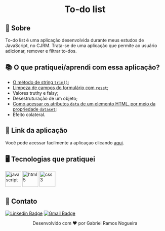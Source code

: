 <h1 align="center">To-do list</h1>

## 📍 Sobre 
To-do list é uma aplicação desenvolvida durante meus estudos de JavaScript, no CJRM. Trata-se de uma aplicação que permite ao usuário adicionar, remover e filtrar to-dos.

## 📚 O que pratiquei/aprendi com essa aplicação?
- [O método de string ```trim()```](https://developer.mozilla.org/pt-BR/docs/Web/JavaScript/Reference/Global_Objects/String/trim);
- [Limpeza de campos do formulário com ```reset```](https://developer.mozilla.org/en-US/docs/Web/API/HTMLFormElement/reset);
- Valores truthy e falsy;
- Desestruturação de um objeto;
- [Como acessar os atributos ```data``` de um elemento HTML, por meio da propriedade ```dataset```](https://developer.mozilla.org/pt-BR/docs/Web/API/HTMLElement/dataset);
- Efeito colateral.

## 🔗 Link da aplicação
Você pode acessar facilmente a aplicaçao clicando [aqui](sou-gabriel.github.io/to-do-list/).

## 🖥️ Tecnologias que pratiquei
<p>
  <img src="https://devicons.github.io/devicon/devicon.git/icons/javascript/javascript-original.svg" alt="javascript" width="50" height="50"/> 
  <img src="https://devicons.github.io/devicon/devicon.git/icons/html5/html5-original.svg" alt="html5" width="50" height="50"/>  
  <img src="https://devicons.github.io/devicon/devicon.git/icons/css3/css3-original.svg" alt="css3" width="50" height="50"/> 
</p>

## 📲 Contato
[![Linkedin Badge](https://img.shields.io/badge/-LinkedIn-blue?style=flat-square&logo=Linkedin&logoColor=white&link=https://www.linkedin.com/in/gabriel-ramos-586656179/)](https://www.linkedin.com/in/gabriel-ramos-586656179/)
[![Gmail Badge](https://img.shields.io/badge/-Gmail-D14836?&style=flat-square&logo=Gmail&logoColor=white&link=mailto:dev.gabrielramos@gmail.com)](mailto:dev.gabrielramos@gmail.com)

<p align="center">Desenvolvido com ❤️ por Gabriel Ramos Nogueira</p>
